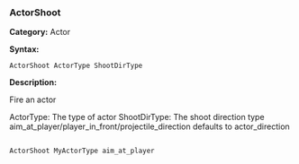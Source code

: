 ### ActorShoot

**Category:**
Actor

**Syntax:**

```scorpionengine
ActorShoot ActorType ShootDirType
```

**Description:**

Fire an actor

ActorType: The type of actor
ShootDirType: The shoot direction type aim_at_player/player_in_front/projectile_direction defaults to actor_direction

```scorpionengine

ActorShoot MyActorType aim_at_player

```

